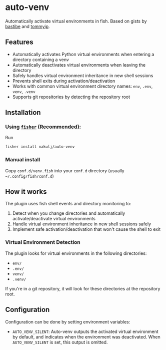 # auto-venv
Automatically activate virtual environments in fish. Based on gists by [bastibe](https://gist.github.com/bastibe/c0950e463ffdfdfada7adf149ae77c6f) and [tommyip](https://gist.github.com/tommyip/cf9099fa6053e30247e5d0318de2fb9e).

## Features

- Automatically activates Python virtual environments when entering a directory containing a venv
- Automatically deactivates virtual environments when leaving the directory
- Safely handles virtual environment inheritance in new shell sessions
- Prevents shell exits during activation/deactivation
- Works with common virtual environment directory names: `env`, `.env`, `venv`, `.venv`
- Supports git repositories by detecting the repository root

## Installation

### Using [`fisher`](https://github.com/jorgebucaran/fisher) (Recommended):
Run
```sh
fisher install nakulj/auto-venv
```

### Manual install

Copy `conf.d/venv.fish` into your `conf.d` directory (usually `~/.config/fish/conf.d`)

## How it works

The plugin uses fish shell events and directory monitoring to:

1. Detect when you change directories and automatically activate/deactivate virtual environments
2. Handle virtual environment inheritance in new shell sessions safely
3. Implement safe activation/deactivation that won't cause the shell to exit

### Virtual Environment Detection

The plugin looks for virtual environments in the following directories:
- `env/`
- `.env/`
- `venv/`
- `.venv/`

If you're in a git repository, it will look for these directories at the repository root.


## Configuration

Configuration can be done by setting environment variables:

* `AUTO_VENV_SILENT`: Auto-venv outputs the activated virtual environment by default, and indicates when the environment was deactivated. When `AUTO_VENV_SILENT` is set, this output is omitted.
